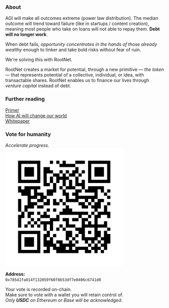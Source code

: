 ### About

AGI will make all outcomes extreme (power law distribution). The median outcome will trend toward failure (like in startups / content creation), meaning most people who take on loans will not able to repay them. **Debt will no longer work**.  

When debt fails, _opportunity concentrates in the hands of those already wealthy_ enough to tinker and take bold risks without fear of ruin.

We're solving this with RootNet. 

RootNet creates a market for potential, through a new primitive — *the token* — that represents potential of a collective, individual, or idea, with transactable shares. RootNet enables us to finance our lives through *venture capital* instead of debt.

### Further reading

[Primer](https://docs.google.com/document/d/1Jz4A1bjR3jBjT2t3_QTzB1YuLMdXWNqfcXh3D3IuM-8)<br />
[How AI will change our world](ai.md)<br />
[Whitepaper](whitepaper.md)

### Vote for humanity

*Accelerate progress.*
![Vote QR Code](appendix/assets/vote-address.png)

**Address:**  
`0x78541fa014f132059f60f8b53df7e0406c6741d0`

Your vote is recorded on-chain.<br/>
Make sure to vote with a wallet you will retain control of.<br/>
*Only **USDC** on Ethereum or Base will be acknowledged.*

